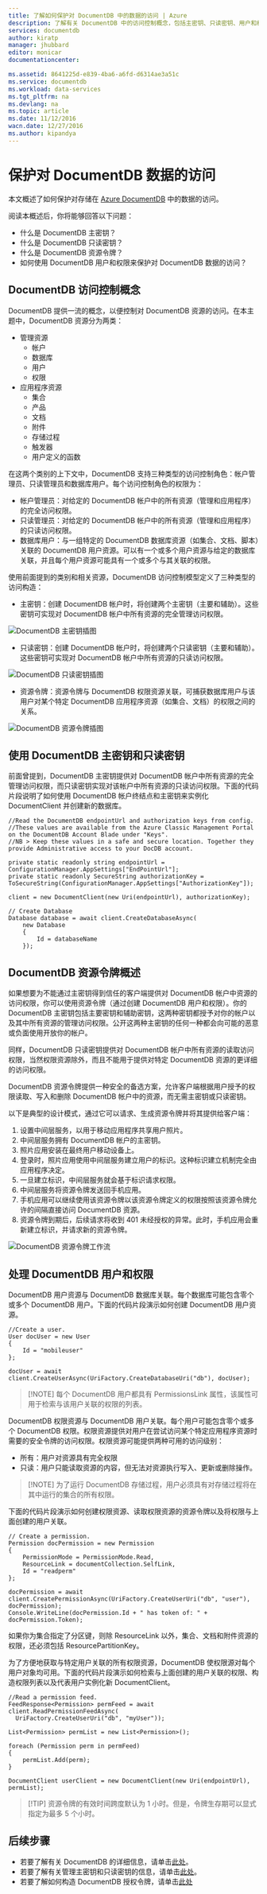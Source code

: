 ```yaml
---
title: 了解如何保护对 DocumentDB 中的数据的访问 | Azure
description: 了解有关 DocumentDB 中的访问控制概念，包括主密钥、只读密钥、用户和权限。
services: documentdb
author: kiratp
manager: jhubbard
editor: monicar
documentationcenter: 

ms.assetid: 8641225d-e839-4ba6-a6fd-d6314ae3a51c
ms.service: documentdb
ms.workload: data-services
ms.tgt_pltfrm: na
ms.devlang: na
ms.topic: article
ms.date: 11/12/2016
wacn.date: 12/27/2016
ms.author: kipandya
---
```


# 保护对 DocumentDB 数据的访问
本文概述了如何保护对存储在 [Azure DocumentDB](https://www.azure.cn/home/features/documentdb/) 中的数据的访问。

阅读本概述后，你将能够回答以下问题：

- 什么是 DocumentDB 主密钥？
- 什么是 DocumentDB 只读密钥？
- 什么是 DocumentDB 资源令牌？
- 如何使用 DocumentDB 用户和权限来保护对 DocumentDB 数据的访问？

## DocumentDB 访问控制概念
DocumentDB 提供一流的概念，以便控制对 DocumentDB 资源的访问。在本主题中，DocumentDB 资源分为两类：

- 管理资源
  - 帐户
  - 数据库
  - 用户
  - 权限
- 应用程序资源
  - 集合
  - 产品
  - 文档
  - 附件
  - 存储过程
  - 触发器
  - 用户定义的函数

在这两个类别的上下文中，DocumentDB 支持三种类型的访问控制角色：帐户管理员、只读管理员和数据库用户。每个访问控制角色的权限为：

- 帐户管理员：对给定的 DocumentDB 帐户中的所有资源（管理和应用程序）的完全访问权限。
- 只读管理员：对给定的 DocumentDB 帐户中的所有资源（管理和应用程序）的只读访问权限。
- 数据库用户：与一组特定的 DocumentDB 数据库资源（如集合、文档、脚本）关联的 DocumentDB 用户资源。可以有一个或多个用户资源与给定的数据库关联，并且每个用户资源可能具有一个或多个与其关联的权限。

使用前面提到的类别和相关资源，DocumentDB 访问控制模型定义了三种类型的访问构造：

- 主密钥：创建 DocumentDB 帐户时，将创建两个主密钥（主要和辅助）。这些密钥可实现对 DocumentDB 帐户中所有资源的完全管理访问权限。

![DocumentDB 主密钥插图](./media/documentdb-secure-access-to-data/masterkeys.png)  

- 只读密钥：创建 DocumentDB 帐户时，将创建两个只读密钥（主要和辅助）。这些密钥可实现对 DocumentDB 帐户中所有资源的只读访问权限。

![DocumentDB 只读密钥插图](./media/documentdb-secure-access-to-data/readonlykeys.png)  

- 资源令牌：资源令牌与 DocumentDB 权限资源关联，可捕获数据库用户与该用户对某个特定 DocumentDB 应用程序资源（如集合、文档）的权限之间的关系。

![DocumentDB 资源令牌插图](./media/documentdb-secure-access-to-data/resourcekeys.png)  

## 使用 DocumentDB 主密钥和只读密钥
前面曾提到，DocumentDB 主密钥提供对 DocumentDB 帐户中所有资源的完全管理访问权限，而只读密钥实现对该帐户中所有资源的只读访问权限。下面的代码片段说明了如何使用 DocumentDB 帐户终结点和主密钥来实例化 DocumentClient 并创建新的数据库。

    //Read the DocumentDB endpointUrl and authorization keys from config.
    //These values are available from the Azure Classic Management Portal on the DocumentDB Account Blade under "Keys".
    //NB > Keep these values in a safe and secure location. Together they provide Administrative access to your DocDB account.

    private static readonly string endpointUrl = ConfigurationManager.AppSettings["EndPointUrl"];
    private static readonly SecureString authorizationKey = ToSecureString(ConfigurationManager.AppSettings["AuthorizationKey"]);

    client = new DocumentClient(new Uri(endpointUrl), authorizationKey);

    // Create Database
    Database database = await client.CreateDatabaseAsync(
        new Database
        {
            Id = databaseName
        });

## DocumentDB 资源令牌概述
如果想要为不能通过主密钥得到信任的客户端提供对 DocumentDB 帐户中资源的访问权限，你可以使用资源令牌（通过创建 DocumentDB 用户和权限）。你的 DocumentDB 主密钥包括主要密钥和辅助密钥，这两种密钥都授予对你的帐户以及其中所有资源的管理访问权限。公开这两种主密钥的任何一种都会向可能的恶意或负面使用开放你的帐户。

同样，DocumentDB 只读密钥提供对 DocumentDB 帐户中所有资源的读取访问权限，当然权限资源除外，而且不能用于提供对特定 DocumentDB 资源的更详细的访问权限。

DocumentDB 资源令牌提供一种安全的备选方案，允许客户端根据用户授予的权限读取、写入和删除 DocumentDB 帐户中的资源，而无需主密钥或只读密钥。

以下是典型的设计模式，通过它可以请求、生成资源令牌并将其提供给客户端：

1. 设置中间层服务，以用于移动应用程序共享用户照片。
2. 中间层服务拥有 DocumentDB 帐户的主密钥。
3. 照片应用安装在最终用户移动设备上。
4. 登录时，照片应用使用中间层服务建立用户的标识。这种标识建立机制完全由应用程序决定。
5. 一旦建立标识，中间层服务就会基于标识请求权限。
6. 中间层服务将资源令牌发送回手机应用。
7. 手机应用可以继续使用该资源令牌以该资源令牌定义的权限按照该资源令牌允许的间隔直接访问 DocumentDB 资源。
8. 资源令牌到期后，后续请求将收到 401 未经授权的异常。此时，手机应用会重新建立标识，并请求新的资源令牌。

![DocumentDB 资源令牌工作流](./media/documentdb-secure-access-to-data/resourcekeyworkflow.png)  

## 处理 DocumentDB 用户和权限
DocumentDB 用户资源与 DocumentDB 数据库关联。每个数据库可能包含零个或多个 DocumentDB 用户。下面的代码片段演示如何创建 DocumentDB 用户资源。

    //Create a user.
    User docUser = new User
    {
        Id = "mobileuser"
    };

    docUser = await client.CreateUserAsync(UriFactory.CreateDatabaseUri("db"), docUser);

> [!NOTE] 每个 DocumentDB 用户都具有 PermissionsLink 属性，该属性可用于检索与该用户关联的权限的列表。

DocumentDB 权限资源与 DocumentDB 用户关联。每个用户可能包含零个或多个 DocumentDB 权限。权限资源提供对用户在尝试访问某个特定应用程序资源时需要的安全令牌的访问权限。权限资源可能提供两种可用的访问级别：

- 所有：用户对资源具有完全权限
- 只读：用户只能读取资源的内容，但无法对资源执行写入、更新或删除操作。

> [!NOTE] 为了运行 DocumentDB 存储过程，用户必须具有对存储过程将在其中运行的集合的所有权限。

下面的代码片段演示如何创建权限资源、读取权限资源的资源令牌以及将权限与上面创建的用户关联。

    // Create a permission.
    Permission docPermission = new Permission
    {
        PermissionMode = PermissionMode.Read,
        ResourceLink = documentCollection.SelfLink,
        Id = "readperm"
    };

    docPermission = await client.CreatePermissionAsync(UriFactory.CreateUserUri("db", "user"), docPermission);
    Console.WriteLine(docPermission.Id + " has token of: " + docPermission.Token);

如果你为集合指定了分区键，则除 ResourceLink 以外，集合、文档和附件资源的权限，还必须包括 ResourcePartitionKey。

为了方便地获取与特定用户关联的所有权限资源，DocumentDB 使权限源对每个用户对象均可用。下面的代码片段演示如何检索与上面创建的用户关联的权限、构造权限列表以及代表用户实例化新 DocumentClient。

    //Read a permission feed.
    FeedResponse<Permission> permFeed = await client.ReadPermissionFeedAsync(
      UriFactory.CreateUserUri("db", "myUser"));

    List<Permission> permList = new List<Permission>();

    foreach (Permission perm in permFeed)
    {
        permList.Add(perm);
    }

    DocumentClient userClient = new DocumentClient(new Uri(endpointUrl), permList);

> [!TIP] 资源令牌的有效时间跨度默认为 1 小时。但是，令牌生存期可以显式指定为最多 5 个小时。

## 后续步骤
- 若要了解有关 DocumentDB 的详细信息，请单击[此处](./index.md)。
- 若要了解有关管理主密钥和只读密钥的信息，请单击[此处](./documentdb-manage-account.md)。
- 若要了解如何构造 DocumentDB 授权令牌，请单击[此处](https://msdn.microsoft.com/zh-cn/library/azure/dn783368.aspx)

<!---HONumber=Mooncake_1219_2016-->
